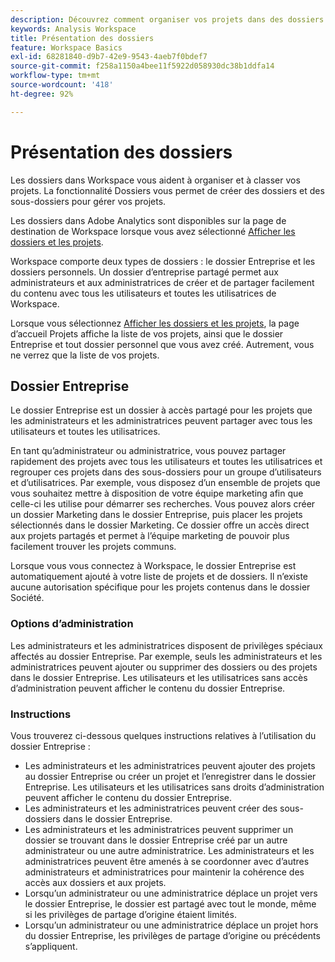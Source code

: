 ```yaml
---
description: Découvrez comment organiser vos projets dans des dossiers dans Analysis Workspace.
keywords: Analysis Workspace
title: Présentation des dossiers
feature: Workspace Basics
exl-id: 68281840-d9b7-42e9-9543-4aeb7f0bdef7
source-git-commit: f258a1150a4bee11f5922d058930dc38b1ddfa14
workflow-type: tm+mt
source-wordcount: '418'
ht-degree: 92%

---
```


# Présentation des dossiers

Les dossiers dans Workspace vous aident à organiser et à classer vos projets. La fonctionnalité Dossiers vous permet de créer des dossiers et des sous-dossiers pour gérer vos projets.

Les dossiers dans Adobe Analytics sont disponibles sur la page de destination de Workspace lorsque vous avez sélectionné [Afficher les dossiers et les projets](../freeform-overview.md#show-selector).

Workspace comporte deux types de dossiers : le dossier Entreprise et les dossiers personnels. Un dossier d’entreprise partagé permet aux administrateurs et aux administratrices de créer et de partager facilement du contenu avec tous les utilisateurs et toutes les utilisatrices de Workspace.

Lorsque vous sélectionnez [Afficher les dossiers et les projets](../freeform-overview.md#show-selector), la page d’accueil Projets affiche la liste de vos projets, ainsi que le dossier Entreprise et tout dossier personnel que vous avez créé. Autrement, vous ne verrez que la liste de vos projets.


## Dossier Entreprise

Le dossier Entreprise est un dossier à accès partagé pour les projets que les administrateurs et les administratrices peuvent partager avec tous les utilisateurs et toutes les utilisatrices.

En tant qu’administrateur ou administratrice, vous pouvez partager rapidement des projets avec tous les utilisateurs et toutes les utilisatrices et regrouper ces projets dans des sous-dossiers pour un groupe d’utilisateurs et d’utilisatrices. Par exemple, vous disposez d’un ensemble de projets que vous souhaitez mettre à disposition de votre équipe marketing afin que celle-ci les utilise pour démarrer ses recherches. Vous pouvez alors créer un dossier Marketing dans le dossier Entreprise, puis placer les projets sélectionnés dans le dossier Marketing. Ce dossier offre un accès direct aux projets partagés et permet à l’équipe marketing de pouvoir plus facilement trouver les projets communs.

Lorsque vous vous connectez à Workspace, le dossier Entreprise est automatiquement ajouté à votre liste de projets et de dossiers. Il n’existe aucune autorisation spécifique pour les projets contenus dans le dossier Société.

### Options d’administration

Les administrateurs et les administratrices disposent de privilèges spéciaux affectés au dossier Entreprise. Par exemple, seuls les administrateurs et les administratrices peuvent ajouter ou supprimer des dossiers ou des projets dans le dossier Entreprise. Les utilisateurs et les utilisatrices sans accès d’administration peuvent afficher le contenu du dossier Entreprise.

<!--
![The Projects page showing the admin options.](/help/analyze/analysis-workspace/build-workspace-project/assets/admin-options.png)

Non-Admins have limited options.

![The Projects page showing the non-admin options for folders.](/help/analyze/analysis-workspace/build-workspace-project/assets/non-admin-folder-options.png)

-->

### Instructions

Vous trouverez ci-dessous quelques instructions relatives à l’utilisation du dossier Entreprise :

- Les administrateurs et les administratrices peuvent ajouter des projets au dossier Entreprise ou créer un projet et l’enregistrer dans le dossier Entreprise. Les utilisateurs et les utilisatrices sans droits d’administration peuvent afficher le contenu du dossier Entreprise.
- Les administrateurs et les administratrices peuvent créer des sous-dossiers dans le dossier Entreprise.
- Les administrateurs et les administratrices peuvent supprimer un dossier se trouvant dans le dossier Entreprise créé par un autre administrateur ou une autre administratrice. Les administrateurs et les administratrices peuvent être amenés à se coordonner avec d’autres administrateurs et administratrices pour maintenir la cohérence des accès aux dossiers et aux projets.
- Lorsqu’un administrateur ou une administratrice déplace un projet vers le dossier Entreprise, le dossier est partagé avec tout le monde, même si les privilèges de partage d’origine étaient limités.
- Lorsqu’un administrateur ou une administratrice déplace un projet hors du dossier Entreprise, les privilèges de partage d’origine ou précédents s’appliquent.


<!--
# Folders in Analysis Workspace

Folders in Analytics is a folder management system displayed on the Adobe Analytics landing page and when **Workspace** > **Projects** is selected.

Folders in Workspace helps you organize and categorize your projects for better retrieval and access. In addition, a shared Company folder allows Admins to easily create and share content with all Workspace users. 

When you have a long list of projects, navigating to a specific project has its challenges. With the folders feature, you can create folders and sub-folders to manage your projects, making it easier to find projects when you need them.

There are two types of folders in Workspace: the Company folder and personal folders.

When you log in to Workspace, the Projects home page displays a list of your projects along with the Company folder and any personal folders that you created.

![](/help/analyze/analysis-workspace/build-workspace-project/assets/landing-page2.png)

## About the Company folder {#company-folder}

The Company folder is a shared-access folder for projects that Admins can share with all users.

As an Admin, you can quickly share projects with all users and group projects into subfolders for a user group. For example, if you have a set of projects that you want your marketers to use to start their research, you can create a Marketing folder within the Company folder then place selected projects within the Marketing folder. This quickly provides direct access to shared projects and it makes it easier for the Marketing team to know where to look for common files.

When a user logs in to Workspace, the Company folder is automatically added to their project and folder list. There are no specific permissions for projects contained within the Company folder.


### Admin Options {#admin-options}

Admins have special privileges assigned to the Company folder. For example, only Admins can add or remove folders or projects in the Company folder. Users without Admin-access can view the contents of the Company folder.

![](/help/analyze/analysis-workspace/build-workspace-project/assets/admin-options.png)

Non-Admins have limited options.

![](/help/analyze/analysis-workspace/build-workspace-project/assets/non-admin-folder-options.png){width="45%"}

### Company folder guidelines {#company-folder-guidelines}

-   Admins can add projects to the Company folder or create a new project and save it to the Company folder. Non-Admins can view the contents of the Company folder.

-   Admins can create subfolders within the Company folder.

-   Admins can delete a folder within the Company folder that another admin created. Admins may need to coordinate with other Admins to keep folder and project access consistent.

-   When an Admin moves a project to the Company folder, the project is shared with everyone even if the original shared privileges were restricted.

-   When an Admin moves a project out of the Company folder, the original or previous sharing privileges are respected.


-->
